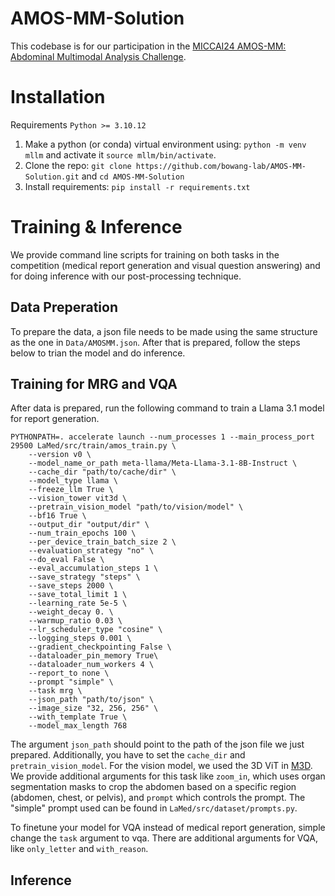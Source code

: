 # AMOS-MM-Solution
This codebase is for our participation in the [MICCAI24 AMOS-MM: Abdominal Multimodal Analysis Challenge](https://www.codabench.org/competitions/3137/).

# Installation
Requirements `Python >= 3.10.12`
1. Make a python (or conda) virtual environment using: `python -m venv mllm` and activate it `source mllm/bin/activate`.
2. Clone the repo: `git clone https://github.com/bowang-lab/AMOS-MM-Solution.git` and `cd AMOS-MM-Solution`
3. Install requirements: `pip install -r requirements.txt`

# Training & Inference
We provide command line scripts for training on both tasks in the competition (medical report generation and visual question answering) and for doing inference with our post-processing technique.

## Data Preperation
To prepare the data, a json file needs to be made using the same structure as the one in `Data/AMOSMM.json`. After that is prepared, follow the steps below to trian the model and do inference.

## Training for MRG and VQA
After data is prepared, run the following command to train a Llama 3.1 model for report generation.

```
PYTHONPATH=. accelerate launch --num_processes 1 --main_process_port 29500 LaMed/src/train/amos_train.py \
    --version v0 \
    --model_name_or_path meta-llama/Meta-Llama-3.1-8B-Instruct \
    --cache_dir "path/to/cache/dir" \
    --model_type llama \
    --freeze_llm True \
    --vision_tower vit3d \
    --pretrain_vision_model "path/to/vision/model" \
    --bf16 True \
    --output_dir "output/dir" \
    --num_train_epochs 100 \
    --per_device_train_batch_size 2 \
    --evaluation_strategy "no" \
    --do_eval False \
    --eval_accumulation_steps 1 \
    --save_strategy "steps" \
    --save_steps 2000 \
    --save_total_limit 1 \
    --learning_rate 5e-5 \
    --weight_decay 0. \
    --warmup_ratio 0.03 \
    --lr_scheduler_type "cosine" \
    --logging_steps 0.001 \
    --gradient_checkpointing False \
    --dataloader_pin_memory True\
    --dataloader_num_workers 4 \
    --report_to none \
    --prompt "simple" \
    --task mrg \
    --json_path "path/to/json" \
    --image_size "32, 256, 256" \
    --with_template True \
    --model_max_length 768
```
The argument `json_path` should point to the path of the json file we just prepared. Additionally, you have to set the `cache_dir` and `pretrain_vision_model`. For the vision model, we used the 3D ViT in [M3D](https://github.com/BAAI-DCAI/M3D). We provide additional arguments for this task like `zoom_in`, which uses organ segmentation masks to crop the abdomen based on a specific region (abdomen, chest, or pelvis), and `prompt` which controls the prompt. The "simple" prompt used can be found in `LaMed/src/dataset/prompts.py`.

To finetune your model for VQA instead of medical report generation, simple change the `task` argument to vqa. There are additional arguments for VQA, like `only_letter` and `with_reason`.

## Inference
